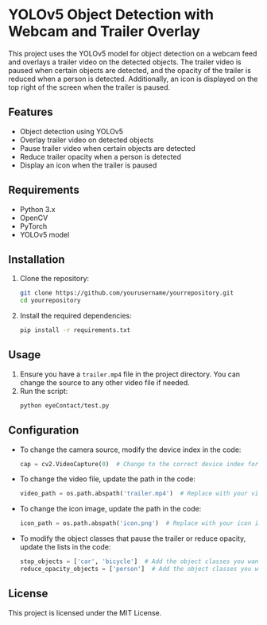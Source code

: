 # YOLOv5 Object Detection with Webcam and Trailer Overlay

This project uses the YOLOv5 model for object detection on a webcam feed and overlays a trailer video on the detected objects. The trailer video is paused when certain objects are detected, and the opacity of the trailer is reduced when a person is detected. Additionally, an icon is displayed on the top right of the screen when the trailer is paused.

## Features

- Object detection using YOLOv5
- Overlay trailer video on detected objects
- Pause trailer video when certain objects are detected
- Reduce trailer opacity when a person is detected
- Display an icon when the trailer is paused

## Requirements

- Python 3.x
- OpenCV
- PyTorch
- YOLOv5 model

## Installation

1. Clone the repository:
   ```bash
   git clone https://github.com/yourusername/yourrepository.git
   cd yourrepository
   ```

2. Install the required dependencies:
   ```bash
   pip install -r requirements.txt
   ```

## Usage

1. Ensure you have a `trailer.mp4` file in the project directory. You can change the source to any other video file if needed.
2. Run the script:
   ```bash
   python eyeContact/test.py
   ```

## Configuration

- To change the camera source, modify the device index in the code:
  ```python
  cap = cv2.VideoCapture(0)  # Change to the correct device index for your camera
  ```

- To change the video file, update the path in the code:
  ```python
  video_path = os.path.abspath('trailer.mp4')  # Replace with your video file path
  ```

- To change the icon image, update the path in the code:
  ```python
  icon_path = os.path.abspath('icon.png')  # Replace with your icon image path
  ```

- To modify the object classes that pause the trailer or reduce opacity, update the lists in the code:
  ```python
  stop_objects = ['car', 'bicycle']  # Add the object classes you want to stop the video
  reduce_opacity_objects = ['person']  # Add the object classes you want to reduce the opacity
  ```

## License

This project is licensed under the MIT License.